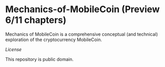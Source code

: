 # Mechanics-of-MobileCoin (Preview 6/11 chapters)

Mechanics of MobileCoin is a comprehensive conceptual (and technical) exploration of the cryptocurrency MobileCoin.


*License*

This repository is public domain.